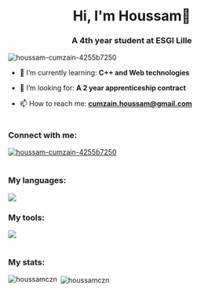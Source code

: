 <h1 align="center">Hi, I'm Houssam👋</h1>
<h3 align="center">A 4th year student at ESGI Lille</h3>

<p align="left"> <img src="https://komarev.com/ghpvc/?username=houssam-cumzain-4255b7250&label=Profile%20views&color=0e75b6&style=flat" alt="houssam-cumzain-4255b7250" /> </p>

- 🌱 I’m currently learning: **C++ and Web technologies**

- 🤝 I’m looking for: **A 2 year apprenticeship contract**

- 📫 How to reach me: **cumzain.houssam@gmail.com**

#

<h3 align="left">Connect with me:</h3>
<p align="left">
<a href="https://linkedin.com/in/houssam-cumzain-4255b7250" target="blank"><img align="center" src="https://skillicons.dev/icons?i=linkedin&theme=light" alt="houssam-cumzain-4255b7250" /></a>
</p>

#

<h3 align="left">My languages:</h3>

<p align="left">
  <a href="https://skillicons.dev">
    <img src="https://skillicons.dev/icons?i=cpp,rust,py,java,ts,flutter&theme=light" />
  </a>
</p>

<h3 align="left">My tools:</h3>

<p align="left">
  <a href="https://skillicons.dev">
    <img src="https://skillicons.dev/icons?i=linux,vscode,visualstudio,gcp,firebase,docker,nodejs,github&theme=light" />
  </a>
</p>

#

<h3 align="left">My stats:</h3>

<p><img align="left" src="https://github-readme-stats.vercel.app/api/top-langs?username=houssamczn&show_icons=true&locale=en&layout=compact" alt="houssamczn" /></p>

<p>&nbsp;<img align="center" src="https://github-readme-stats.vercel.app/api?username=houssamczn&show_icons=true&locale=en" alt="houssamczn" /></p>
